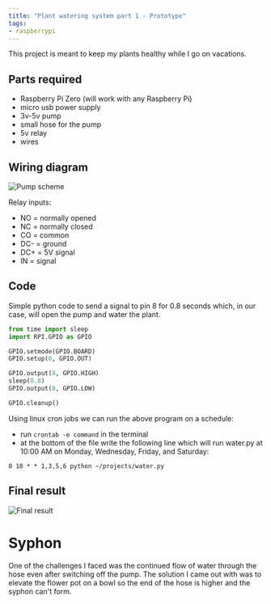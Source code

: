 ```yaml
---
title: "Plant watering system part 1 - Prototype"
tags:
- raspberrypi
---
```


This project is meant to keep my plants healthy while I go on vacations.

## Parts required
- Raspberry Pi Zero (will work with any Raspberry Pi)
- micro usb power supply
- 3v-5v pump
- small hose for the pump
- 5v relay
- wires

## Wiring diagram
![Pump scheme](img/pump-scheme.png)

Relay inputs:
- NO = normally opened
- NC = normally closed
- CO = common
- DC- = ground
- DC+ = 5V signal
- IN = signal 

## Code

Simple python code to send a signal to pin 8 for 0.8 seconds which, in our case, will open the pump and water the plant.
```py
from time import sleep
import RPI.GPIO as GPIO

GPIO.setmode(GPIO.BOARD)
GPIO.setup(8, GPIO.OUT)

GPIO.output(8, GPIO.HIGH)
sleep(0.8)
GPIO.output(8, GPIO.LOW)

GPIO.cleanup()
```

Using linux cron jobs we can run the above program on a schedule:
 - run `crontab -e command` in the terminal
 - at the bottom of the file write the following line which will run water.py at 10:00 AM on Monday, Wednesday, Friday, and Saturday:
```
0 10 * * 1,3,5,6 python ~/projects/water.py
```

## Final result
![Final result](img/pump-image.jpg)

# Syphon

One of the challenges I faced was the continued flow of water through the hose even after switching off the pump. The solution I came out with was to elevate the flower pot on a bowl so the end of the hose is higher and the syphon can't form.
